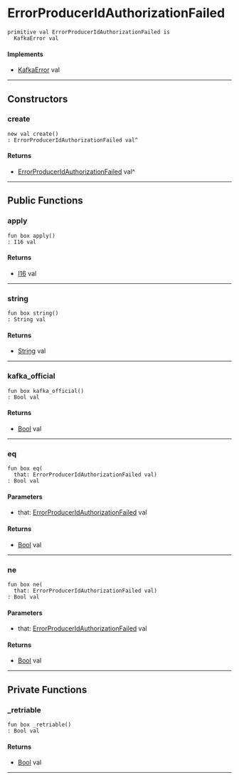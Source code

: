 # ErrorProducerIdAuthorizationFailed

```pony
primitive val ErrorProducerIdAuthorizationFailed is
  KafkaError val
```

#### Implements

* [KafkaError](pony-kafka-KafkaError) val

---

## Constructors

### create

```pony
new val create()
: ErrorProducerIdAuthorizationFailed val^
```

#### Returns

* [ErrorProducerIdAuthorizationFailed](pony-kafka-ErrorProducerIdAuthorizationFailed) val^

---

## Public Functions

### apply

```pony
fun box apply()
: I16 val
```

#### Returns

* [I16](builtin-I16) val

---

### string

```pony
fun box string()
: String val
```

#### Returns

* [String](builtin-String) val

---

### kafka_official

```pony
fun box kafka_official()
: Bool val
```

#### Returns

* [Bool](builtin-Bool) val

---

### eq

```pony
fun box eq(
  that: ErrorProducerIdAuthorizationFailed val)
: Bool val
```
#### Parameters

*   that: [ErrorProducerIdAuthorizationFailed](pony-kafka-ErrorProducerIdAuthorizationFailed) val

#### Returns

* [Bool](builtin-Bool) val

---

### ne

```pony
fun box ne(
  that: ErrorProducerIdAuthorizationFailed val)
: Bool val
```
#### Parameters

*   that: [ErrorProducerIdAuthorizationFailed](pony-kafka-ErrorProducerIdAuthorizationFailed) val

#### Returns

* [Bool](builtin-Bool) val

---

## Private Functions

### _retriable

```pony
fun box _retriable()
: Bool val
```

#### Returns

* [Bool](builtin-Bool) val

---

